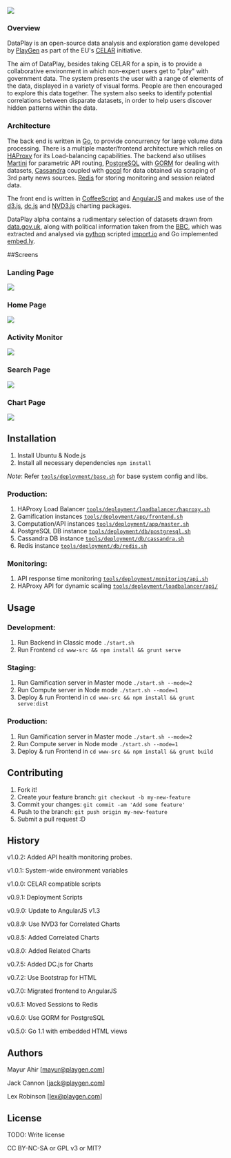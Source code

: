 ![](http://i.imgur.com/l7RwTtQ.png)

### Overview
DataPlay is an open-source data analysis and exploration game developed by [PlayGen](http://playgen.com/) as part of the EU's [CELAR](http://celarcloud.eu) initiative.

The aim of DataPlay, besides taking CELAR for a spin, is to provide a collaborative environment in which non-expert users get to "play" with government data. The system presents the user with a range of elements of the data, displayed in a variety of visual forms. People are then encouraged to explore this data together. The system also seeks to identify potential correlations between disparate datasets, in order to help users discover hidden patterns within the data.

### Architecture
The back end is written in [Go](http://golang.org/), to provide concurrency for large volume data processing. There is a multiple master/frontend architecture which relies on [HAProxy](http://www.haproxy.org/) for its Load-balancing capabilities. The backend also utilises [Martini](https://github.com/go-martini/martini) for parametric API routing, [PostgreSQL](http://www.postgresql.org/) with [GORM](https://github.com/jinzhu/gorm) for dealing with datasets, [Cassandra](http://cassandra.apache.org/) coupled with [gocql](https://github.com/gocql/gocql) for data obtained via scraping of 3rd party news sources. [Redis](http://redis.io/) for storing monitoring and session related data.

The front end is written in [CoffeeScript](http://coffeescript.org/) and [AngularJS](https://angularjs.org/) and makes use of the [d3.js](http://d3js.org/), [dc.js](http://dc-js.github.io/dc.js/) and [NVD3.js](http://nvd3.org/) charting packages.

DataPlay alpha contains a rudimentary selection of datasets drawn from [data.gov.uk](http://data.gov.uk/), along with political information taken from the [BBC](http://www.bbc.co.uk/news/), which was extracted and analysed via [python](https://www.python.org/) scripted [import.io](https://import.io/) and Go implemented [embed.ly](http://embed.ly/).

##Screens
### Landing Page
![](http://i.imgur.com/lMcdMYL.png)

### Home Page
![](http://i.imgur.com/81T9n1k.png)

### Activity Monitor
![](http://i.imgur.com/U1gm66j.png)

### Search Page
![](http://i.imgur.com/RbI9YbX.png)

### Chart Page
![](http://i.imgur.com/LP5c5C3.png)

## Installation

1. Install Ubuntu & Node.js
2. Install all necessary dependencies `npm install`

*Note*: Refer [`tools/deployment/base.sh`](tools/deployment/base.sh) for base system config and libs.

### Production:

1. HAProxy Load Balancer [`tools/deployment/loadbalancer/haproxy.sh`](tools/deployment/loadbalancer/haproxy.sh)
2. Gamification instances [`tools/deployment/app/frontend.sh`](tools/deployment/app/frontend.sh)
3. Computation/API instances [`tools/deployment/app/master.sh`](tools/deployment/app/master.sh)
4. PostgreSQL DB instance [`tools/deployment/db/postgresql.sh`](tools/deployment/db/postgresql.sh)
5. Cassandra DB instance [`tools/deployment/db/cassandra.sh`](tools/deployment/db/cassandra.sh)
6. Redis instance [`tools/deployment/db/redis.sh`](tools/deployment/queue/redis.sh)

### Monitoring:

1. API response time monitoring [`tools/deployment/monitoring/api.sh`](tools/deployment/monitoring/api.sh)
2. HAProxy API for dynamic scaling [`tools/deployment/loadbalancer/api/`](tools/deployment/loadbalancer/api/)

## Usage

### Development:

1. Run Backend in Classic mode `./start.sh`
2. Run Frontend `cd www-src && npm install && grunt serve`

### Staging:

1. Run Gamification server in Master mode `./start.sh --mode=2`
2. Run Compute server in Node mode `./start.sh --mode=1`
3. Deploy & run Frontend in `cd www-src && npm install && grunt serve:dist`

### Production:

1. Run Gamification server in Master mode `./start.sh --mode=2`
2. Run Compute server in Node mode `./start.sh --mode=1`
3. Deploy & run Frontend in `cd www-src && npm install && grunt build`

## Contributing

1. Fork it!
2. Create your feature branch: `git checkout -b my-new-feature`
3. Commit your changes: `git commit -am 'Add some feature'`
4. Push to the branch: `git push origin my-new-feature`
5. Submit a pull request :D

## History

v1.0.2: 	Added API health monitoring probes.

v1.0.1: 	System-wide environment variables

v1.0.0: 	CELAR compatible scripts

v0.9.1: 	Deployment Scripts

v0.9.0: 	Update to AngularJS v1.3

v0.8.9: 	Use NVD3 for Correlated Charts

v0.8.5: 	Added Correlated Charts

v0.8.0: 	Added Related Charts

v0.7.5: 	Added DC.js for Charts

v0.7.2: 	Use Bootstrap for HTML

v0.7.0: 	Migrated frontend to AngularJS

v0.6.1: 	Moved Sessions to Redis

v0.6.0: 	Use GORM for PostgreSQL

v0.5.0: 	Go 1.1 with embedded HTML views

## Authors

Mayur Ahir [mayur@playgen.com]

Jack Cannon [jack@playgen.com]

Lex Robinson [lex@playgen.com]

## License

TODO: Write license

CC BY-NC-SA or GPL v3 or MIT?
